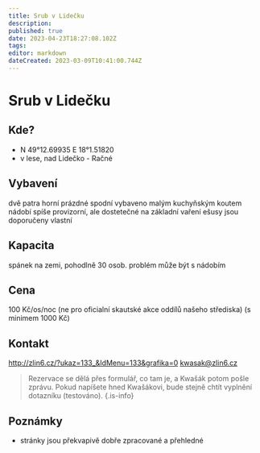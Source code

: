 ```yaml
---
title: Srub v Lidečku
description: 
published: true
date: 2023-04-23T18:27:08.102Z
tags: 
editor: markdown
dateCreated: 2023-03-09T10:41:00.744Z
---
```


# Srub v Lidečku
## Kde?
- N 49°12.69935 E 18°1.51820
- v lese, nad Lidečko - Račné

## Vybavení
dvě patra
horní prázdné
spodní vybaveno malým kuchyňským koutem
nádobí spíše provizorní, ale dostetečné na základní vaření
ešusy jsou doporučeny vlastní
## Kapacita
spánek na zemi, pohodlně 30 osob.
problém může být s nádobím
## Cena
100 Kč/os/noc (ne pro oficialní skautské akce oddílů našeho střediska)
(s minimem 1000 Kč)
## Kontakt
http://zlin6.cz/?ukaz=133_&IdMenu=133&grafika=0
kwasak@zlin6.cz
> Rezervace se dělá přes formulář, co tam je, a Kwašák potom pošle zprávu. Pokud napíšete hned Kwašákovi, bude stejně chtít vyplnění dotazníku (testováno).
{.is-info}

## Poznámky
- stránky jsou překvapivě dobře zpracované a přehledné